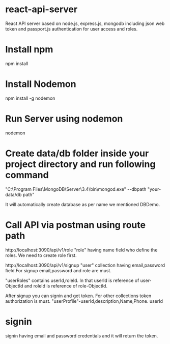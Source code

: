 # react-api-server
React API server based on node.js, express.js, mongodb including json web token and passport.js authentication for user access and roles.

# Install npm
npm install

# Install Nodemon
npm install -g nodemon

# Run Server using nodemon
nodemon

# Create data/db folder inside your project directory and run following command
"C:\Program Files\MongoDB\Server\3.4\bin\mongod.exe" --dbpath "your-data/db path"

It will automatically create database as per name we mentioned DBDemo.

# Call API via postman using route path

http://localhost:3090/api/v1/role
"role" having name field who define the roles. We need to create role first.

http://localhost:3090/api/v1/signup
"user" collection having email,password field.For signup email,password and role are must.

"userRoles" contains userId,roleId. In that userId is reference of user-ObjectId and roleId is reference of role-ObjectId.

After signup you can signin and get token. For other collections token authorization is must.
"userProfile"-userId,description,Name,Phone. userId  

# signin
signin having email and password credentials and it will return the token.
